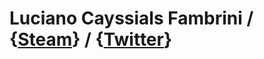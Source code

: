 # Luciano Cayssials Fambrini / {[Steam](https://steamcommunity.com/id/Shackmerferu/)} / {[Twitter](https://twitter.com/Sh4ckm)}

<p>
   <source src="https://cdn.akamai.steamstatic.com/steamcommunity/public/images/items/2181610/52294021b7f0d25630fafd0e47537596da06c12b.webm" type="video/webm">
  <br>
  <br>
  
